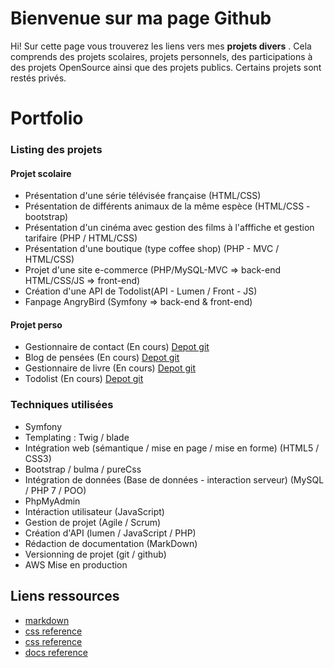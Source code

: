 # Bienvenue sur ma page Github

Hi! Sur cette page vous trouverez les liens vers mes **projets divers** . Cela comprends des projets scolaires, projets personnels, des participations à des projets OpenSource ainsi que des projets publics. Certains projets sont restés privés.

# Portfolio

### Listing des projets  

#### Projet scolaire
- Présentation d'une série télévisée française (HTML/CSS)   
- Présentation de différents animaux de la même espèce (HTML/CSS - bootstrap)
- Présentation d'un cinéma avec gestion des films à l'afffiche et gestion tarifaire (PHP / HTML/CSS)
- Présentation d'une boutique (type coffee shop) (PHP - MVC / HTML/CSS)
- Projet d'une site e-commerce (PHP/MySQL-MVC => back-end HTML/CSS/JS => front-end) 
- Création d'une API de Todolist(API - Lumen / Front - JS) 
- Fanpage AngryBird (Symfony => back-end & front-end)

#### Projet perso
- Gestionnaire de contact (En cours) [Depot git](https://github.com/olarno/Gestionnaire_contact)
- Blog de pensées (En cours)  [Depot git](https://github.com/olarno/Thought_of_the_day)
- Gestionnaire de livre (En cours)  [Depot git](https://github.com/olarno/Biblio)
- Todolist (En cours)  [Depot git](https://github.com/olarno/Todolist)

### Techniques utilisées 

- Symfony 
- Templating : Twig / blade 
- Intégration web (sémantique / mise en page / mise en forme) (HTML5 / CSS3)
- Bootstrap / bulma / pureCss
- Intégration de données (Base de données - interaction serveur) (MySQL / PHP 7 / POO)
- PhpMyAdmin
- Intéraction utilisateur (JavaScript)
- Gestion de projet (Agile / Scrum)
- Création d'API (lumen / JavaScript / PHP)
- Rédaction de documentation (MarkDown)
- Versionning de projet (git / github)
- AWS Mise en production 

## Liens ressources

- [markdown](https://stackedit.io/app#)
- [css reference](https://cssreference.io/)
- [css reference](https://htmlreference.io/)
- [docs reference](https://devdocs.io/)

